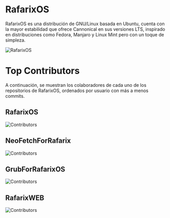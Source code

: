 # RafarixOS
RafarixOS es una distribución de GNU/Linux basada en Ubuntu, cuenta con la mayor estabilidad que ofrece Cannonical en sus versiones LTS, inspirado en distribuciones como Fedora, Manjaro y Linux Mint pero con un toque de simpleza.


![RafarixOS](https://github.com/RafarixOS-Oficial/RafarixOS/blob/main/assets/images/PreLudeOSRedonded.png)


# Top Contributors

A continuación, se muestran los colaboradores de cada uno de los repositorios de RafarixOS, ordenados por usuario con más a menos commits.

## RafarixOS
![Contributors](https://contrib.rocks/image?repo=RafarixOS-Oficial/RafarixOS)

## NeoFetchForRafarix
![Contributors](https://contrib.rocks/image?repo=RafarixOS-Oficial/NeoFetchForRafarix)

## GrubForRafarixOS
![Contributors](https://contrib.rocks/image?repo=RafarixOS-Oficial/GrubForRafarixOS)

## RafarixWEB
![Contributors](https://contrib.rocks/image?repo=RafarixOS-Oficial/RafarixWEB)
